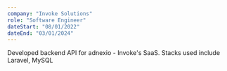 ```yaml
---
company: "Invoke Solutions"
role: "Software Engineer"
dateStart: "08/01/2022"
dateEnd: "03/01/2024"
---
```


Developed backend API for adnexio - Invoke's SaaS. Stacks used include Laravel, MySQL